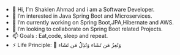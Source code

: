 - 👋 Hi, I’m Shaklen Ahmad and i am a Software Developer.
- 👀 I’m interested in Java Spring Boot and Microservices.
- 🌱 I’m currently working on Spring Boot,JPA,Hibernate and AWS. 
- 💞️ I’m looking to collaborate on Spring Boot related Projects.
- 📫 Goals : Eat,code, sleep and repeat.
- ⚡ Life Principle:  🤎 وَتُعِزُ مَن تَشَاء وَتُذِلُ مَن تَشَاء 
